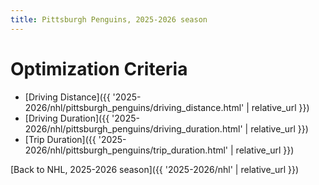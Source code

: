 ```yaml
---
title: Pittsburgh Penguins, 2025-2026 season
---
```


# Optimization Criteria
- [Driving Distance]({{ '2025-2026/nhl/pittsburgh_penguins/driving_distance.html' | relative_url }})
- [Driving Duration]({{ '2025-2026/nhl/pittsburgh_penguins/driving_duration.html' | relative_url }})
- [Trip Duration]({{ '2025-2026/nhl/pittsburgh_penguins/trip_duration.html' | relative_url }})

[Back to NHL, 2025-2026 season]({{ '2025-2026/nhl' | relative_url }})
